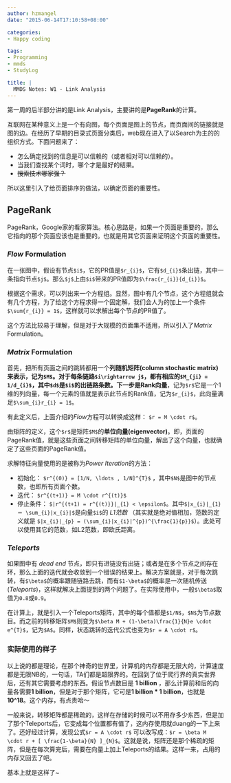 ```yaml
---
author: hzmangel
date: "2015-06-14T17:10:58+08:00"

categories:
- Happy coding

tags:
- Programming
- mmds
- StudyLog

title: |
  MMDS Notes: W1 - Link Analysis
---
```


第一周的后半部分讲的是Link Analysis，主要讲的是**PageRank**的计算。

<!--more-->

互联网在某种意义上是一个有向图，每个页面是图上的节点，而页面间的链接就是图的边。在经历了早期的目录式页面分类后，web现在进入了以Search为主的的组织方式。下面问题来了：

* 怎么确定找到的信息是可以信赖的（或者相对可以信赖的）。
* 当我们查找某个词时，哪个才是最好的结果。
* ~~搜索技术哪家强？~~

所以这里引入了给页面排序的做法，以确定页面的重要性。

## PageRank

PageRank，Google家的看家算法。核心思路是，如果一个页面是重要的，那么它指向的那个页面应该也是重要的。也就是用其它页面来证明这个页面的重要性。

### *Flow* Formulation

在一张图中，假设有节点`$i$`，它的PR值是`$r_{i}$`，它有`$d_{i}$`条出链，其中一条指向节点`$j$`。那么`$j$`上由`$i$`带来的PR值即为`$\frac{r_{i}}{d_{i}}$`。

根据这个需求，可以列出来一个方程组。显然，图中有几个节点，这个方程组就会有几个方程，为了给这个方程求得一个固定解，我们会人为的加上一个条件 `$\sum{r_{i}} = 1$`，这样就可以求解出每个节点的PR值了。

这个方法比较易于理解，但是对于大规模的页面集不适用，所以引入了*Matrix* Formulation。


### *Matrix* Formulation

首先，把所有页面之间的跳转都用一个**列随机矩阵(column stochastic matrix)**来表示，记为`$M$`。对于每条链路`$i\rightarrow j$`，都有相应的`$M_{ji} = 1/d_{i}$`，其中`$d$`是`$i$`的出链路条数。下一步是**Rank向量**，记为`$r$`它是一个1维的列向量，每一个元素的值就是表示此节点的Rank值，记为`$r_{i}$`，此向量满足`$\sum_{i}r_{i} = 1$`。

有此定义后，上面介绍的*Flow*方程可以转换成这样： `$r = M \cdot r$`。

由矩阵的定义，这个`$r$`是矩阵`$M$`的**单位向量(eigenvector)**。即，页面的PageRank值，就是这些页面之间转移矩阵的单位向量，解出了这个向量，也就确定了这些页面的PageRank值。

求解特征向量使用的是被称为*Power Iteration*的方法：

* 初始化： `$r^{(0)} = [1/N, \ldots , 1/N]^{T}$` ，其中`$N$`是图中的节点数，也即所有页面个数。
* 迭代： `$r^{(t+1)} = M \cdot r^{(t)}$`
* 停止条件： `$|r^{(t+1) = r^{(t)}}|_{1} < \epsilon$`。其中`$|x_{i}|_{1} ＝ \sum_{i}|x_{i}|$`是向量`$i$`的 *L1范数* （其实就是绝对值相加，范数的定义就是 `$|x_{i}|_{p} = (\sum_{i}|x_{i}|^{p})^{\frac{1}{p}}$`）。此处可以使用其它的范数，如L2范数，即欧氏距离。


### *Teleports*

如果图中有 *dead end* 节点，即只有进链没有出链；或者是在多个节点之间存在环，那么上面的迭代就会收敛到一个错误的结果上。解决方案就是，对于每次跳转，有`$\beta$`的概率跟随链路去跳，而有`$1-\beta$`的概率是一次随机传送 (*Teleports*)，这样就解决上面提到的两个问题了。在实际使用中，一般`$\beta$`取值为`0.8`或`0.9`。

在计算上，就是引入一个Teleports矩阵，其中的每个值都是`$1/N$`，`$N$`为节点数目。而之前的转移矩阵`$M$`则变为`$\beta M + (1-\beta)\frac{1}{N}e \cdot e^{T}$`，记为`$A$`。同样，状态跳转的迭代公式也变为`$r = A \cdot r$`。


### 实际使用的样子

以上说的都是理论，在那个神奇的世界里，计算机的内存都是无限大的，计算速度都是无限NB的，一句话，TA们都是超限界的。在回到了位于爬行界的真实世界后，还有其它需要考虑的东西。假设节点数目是 **1 billion** ，那么计算前和后的向量各需要**1 billion**，但是对于那个矩阵，它可是**1 billion \* 1 billion**，也就是**10^18**。这个内存，有点贵哈～

一般来说，转移矩阵都是稀疏的，这样在存储的时候可以不用存多少东西，但是加了那个Teleports后，它变成每个位置都有值了，这内存使用就duang的一下上来了。还好经过计算，发现公式`$r = A \cdot r$` 可以改写成：`$r = \beta M \cdot r + [ \frac{1-\beta}{N} ]_{N}$`。这就是说，矩阵还是那个稀疏的矩阵，但是在每次算完后，需要在向量上加上Teleports的结果。这样一来，占用的内存又回去了吧。


基本上就是这样了~


